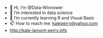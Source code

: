 - 👋 Hi, I’m @Data-Winnower
- 👀 I’m interested in data science
- 🌱 I’m currently learning R and Visual Basic
- 📫 How to reach me: kaleperry@yahoo.com
 - http://kale-lamont-perry.info
 

<!---
Data-Winnower/Data-Winnower is a ✨ special ✨ repository because its `README.md` (this file) appears on your GitHub profile.
You can click the Preview link to take a look at your changes.
--->
